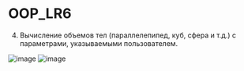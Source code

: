# OOP_LR6
4. Вычисление объемов тел (параллелепипед, куб, сфера и т.д.) с параметрами, указываемыми пользователем.
   
![image](https://github.com/aaaaabandeev/OOP_LR6/assets/125127673/6625708d-d1ea-429b-bee7-61414aabc232)
![image](https://github.com/aaaaabandeev/OOP_LR6/assets/125127673/66b820c2-8839-4501-a202-42609a2f6951)
